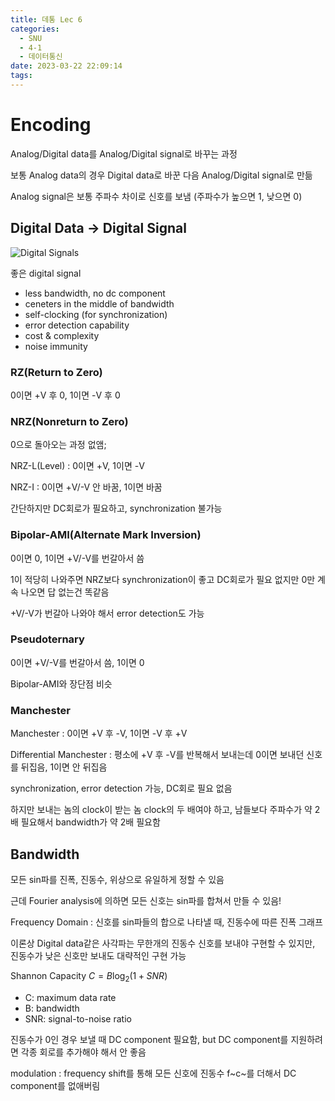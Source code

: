 ```yaml
---
title: 데통 Lec 6
categories:
  - SNU
  - 4-1
  - 데이터통신
date: 2023-03-22 22:09:14
tags:
---
```


# Encoding

Analog/Digital data를 Analog/Digital signal로 바꾸는 과정

보통 Analog data의 경우 Digital data로 바꾼 다음 Analog/Digital signal로 만듦

Analog signal은 보통 주파수 차이로 신호를 보냄 (주파수가 높으면 1, 낮으면 0)

## Digital Data -> Digital Signal

![Digital Signals](digital_signals.png)

좋은 digital signal

- less bandwidth, no dc component
- ceneters in the middle of bandwidth
- self-clocking (for synchronization)
- error detection capability
- cost & complexity
- noise immunity

### RZ(Return to Zero)

0이면 +V 후 0, 1이면 -V 후 0

### NRZ(Nonreturn to Zero)

0으로 돌아오는 과정 없앰;

NRZ-L(Level)
: 0이면 +V, 1이면 -V

NRZ-I
: 0이면 +V/-V 안 바꿈, 1이면 바꿈

간단하지만 DC회로가 필요하고, synchronization 불가능

### Bipolar-AMI(Alternate Mark Inversion)

0이면 0, 1이면 +V/-V를 번갈아서 씀

1이 적당히 나와주면 NRZ보다 synchronization이 좋고 DC회로가 필요 없지만 0만 계속 나오면 답 없는건 똑같음

+V/-V가 번갈아 나와야 해서 error detection도 가능

### Pseudoternary

0이면 +V/-V를 번갈아서 씀, 1이면 0

Bipolar-AMI와 장단점 비슷

### Manchester

Manchester
: 0이면 +V 후 -V, 1이면 -V 후 +V

Differential Manchester
: 평소에 +V 후 -V를 반복해서 보내는데 0이면 보내던 신호를 뒤집음, 1이면 안 뒤집음

synchronization, error detection 가능, DC회로 필요 없음

하지만 보내는 놈의 clock이 받는 놈 clock의 두 배여야 하고, 남들보다 주파수가 약 2배 필요해서 bandwidth가 약 2배 필요함

## Bandwidth

모든 sin파를 진폭, 진동수, 위상으로 유일하게 정할 수 있음

근데 Fourier analysis에 의하면 모든 신호는 sin파를 합쳐서 만들 수 있음!

Frequency Domain
: 신호를 sin파들의 합으로 나타낼 때, 진동수에 따른 진폭 그래프

이론상 Digital data같은 사각파는 무한개의 진동수 신호를 보내야 구현할 수 있지만, 진동수가 낮은 신호만 보내도 대략적인 구현 가능

Shannon Capacity $C=B\log_2(1+SNR)$

- C: maximum data rate
- B: bandwidth
- SNR: signal-to-noise ratio

진동수가 0인 경우 보낼 때 DC component 필요함, but DC component를 지원하려면 각종 회로를 추가해야 해서 안 좋음

modulation
: frequency shift를 통해 모든 신호에 진동수 f~c~를 더해서 DC component를 없애버림
